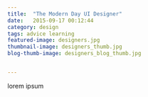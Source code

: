 ```yaml
---
title:  "The Modern Day UI Designer"
date:   2015-09-17 00:12:44
category: design
tags: advice learning
featured-image: designers.jpg
thumbnail-image: designers_thumb.jpg
blog-thumb-image: designers_blog_thumb.jpg


---
```

lorem ipsum
